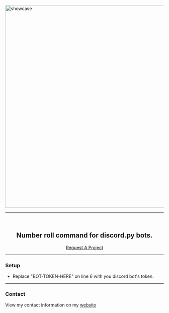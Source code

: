 <img width="643" alt="showcase" src="https://user-images.githubusercontent.com/94983056/143283227-90648862-480b-453c-8555-eb63c0a4c40e.png">

---------------------------------------
  
<br/>
<div align="center">
  
  <h2 align="center">Number roll command for discord.py bots.</h3>

  <p align="center">
    <a href="https://ixdoge.com/request/">Request A Project</a>
  </p>
</div>
  
---------------------------------------

### Setup
* Replace "BOT-TOKEN-HERE" on line 6 with you discord bot's token.

---------------------------------------

### Contact
View my contact information on my [website](https://ixdoge.com/)
